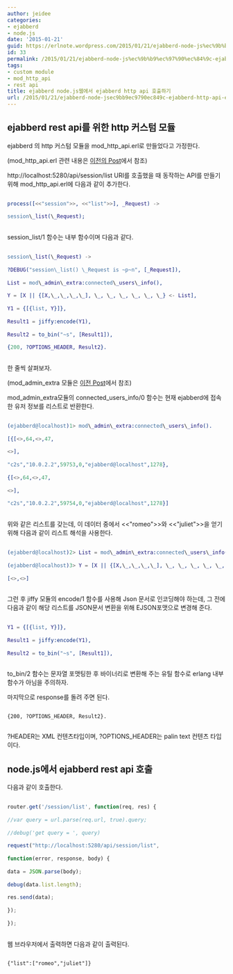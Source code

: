 ```yaml
---
author: jeidee
categories:
- ejabberd
- node.js
date: '2015-01-21'
guid: https://erlnote.wordpress.com/2015/01/21/ejabberd-node-js%ec%9b%b9%ec%97%90%ec%84%9c-ejabberd-http-api-%ed%98%b8%ec%b6%9c%ed%95%98%ea%b8%b0/
id: 33
permalink: /2015/01/21/ejabberd-node-js%ec%9b%b9%ec%97%90%ec%84%9c-ejabberd-http-api-%ed%98%b8%ec%b6%9c%ed%95%98%ea%b8%b0/
tags:
- custom module
- mod_http_api
- rest api
title: ejabberd node.js웹에서 ejabberd http api 호출하기
url: /2015/01/21/ejabberd-node-jsec9bb9ec9790ec849c-ejabberd-http-api-ed98b8ecb69ced9598eab8b0
---
```


## ejabberd rest api를 위한 http 커스텀 모듈

ejabberd 의 http 커스텀 모듈을 mod\_http\_api.erl로 만들었다고 가정한다.
  
(mod\_http\_api.erl 관련 내용은 [이전의 Post](https://erlnote.wordpress.com/2015/01/21/ejabberd-http-request-handlers/)에서 참조)

http://localhost:5280/api/session/list URI를 호출했을 때 동작하는 API를 만들기 위해 mod\_http\_api.erl에 다음과 같이 추가한다.

```erlang
  
process([<<"session">>, <<"list">>], _Request) ->
       
session\_list(\_Request);
  
```

session_list/1 함수는 내부 함수이며 다음과 같다.

```erlang
  
session\_list(\_Request) ->
      
?DEBUG("session\_list() \_Request is ~p~n", [_Request]),
      
List = mod\_admin\_extra:connected\_users\_info(),
      
Y = [X || {[X,\_,\_,\_,\_], \_, \_, \_, \_, \_, \_} <- List],
      
Y1 = {[{list, Y}]},
      
Result1 = jiffy:encode(Y1),
      
Result2 = to_bin("~s", [Result1]),
      
{200, ?OPTIONS_HEADER, Result2}.
  
```

한 줄씩 살펴보자.

(mod\_admin\_extra 모듈은 [이전 Post](https://erlnote.wordpress.com/2015/01/21/ejabberd-mod_admin_extra-%EC%82%AC%EC%9A%A9%ED%95%B4%EC%84%9C-vcard-%EC%84%A4%EC%A0%95%ED%95%98%EA%B8%B0/)에서 참조)
  
mod\_admin\_extra모듈의 connected\_users\_info/0 함수는 현재 ejabberd에 접속한 유저 정보를 리스트로 반환한다.

```erlang
  
(ejabberd@localhost)1> mod\_admin\_extra:connected\_users\_info().
  
[{[<>,64,<>,47,
     
<>],
    
"c2s","10.0.2.2",59753,0,"ejabberd@localhost",1278},
   
{[<>,64,<>,47,
     
<>],
    
"c2s","10.0.2.2",59754,0,"ejabberd@localhost",1278}]
  
```

위와 같은 리스트를 갖는데, 이 데이터 중에서 <<"romeo">>와 <<"juliet">>을 얻기 위해 다음과 같이 리스트 해석을 사용한다.

```erlang
  
(ejabberd@localhost)2> List = mod\_admin\_extra:connected\_users\_info().
  
(ejabberd@localhost)3> Y = [X || {[X,\_,\_,\_,\_], \_, \_, \_, \_, \_, \_} <- List].
  
[<>,<>]
  
```

그런 후 jiffy 모듈의 encode/1 함수를 사용해 Json 문서로 인코딩해야 하는데, 그 전에 다음과 같이 해당 리스트를 JSON문서 변환을 위해 EJSON포맷으로 변경해 준다.

```erlang
  
Y1 = {[{list, Y}]},
  
Result1 = jiffy:encode(Y1),
  
Result2 = to_bin("~s", [Result1]),
  
```

to_bin/2 함수는 문자열 포맷팅한 후 바이너리로 변환해 주는 유틸 함수로 erlang 내부 함수가 아님을 주의하자.

마지막으로 response를 돌려 주면 된다.

```
  
{200, ?OPTIONS_HEADER, Result2}.
  
```

?HEADER는 XML 컨텐츠타입이며, ?OPTIONS_HEADER는 palin text 컨텐츠 타입이다.

## node.js에서 ejabberd rest api 호출

다음과 같이 호출한다.

```javascript
  
router.get('/session/list', function(req, res) {
    
//var query = url.parse(req.url, true).query;
    
//debug('get query = ', query)
    
request("http://localhost:5280/api/session/list",
      
function(error, response, body) {
          
data = JSON.parse(body);
          
debug(data.list.length);
          
res.send(data);
      
});
  
});
  
```

웹 브라우저에서 출력하면 다음과 같이 출력된다.

```
  
{"list":["romeo","juliet"]}
  
```